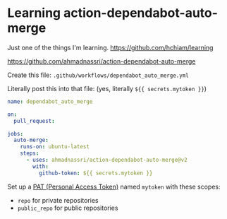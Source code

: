 # Learning action-dependabot-auto-merge

Just one of the things I'm learning. https://github.com/hchiam/learning

https://github.com/ahmadnassri/action-dependabot-auto-merge

Create this file: `.github/workflows/dependabot_auto_merge.yml`

Literally post this into that file: (yes, literally `${{ secrets.mytoken }}`)

```yml
name: dependabot_auto_merge

on:
  pull_request:

jobs:
  auto-merge:
    runs-on: ubuntu-latest
    steps:
      - uses: ahmadnassri/action-dependabot-auto-merge@v2
        with:
          github-token: ${{ secrets.mytoken }}
```

Set up a [PAT (Personal Access Token)](https://docs.github.com/en/authentication/keeping-your-account-and-data-secure/creating-a-personal-access-token) named `mytoken` with these scopes:

- `repo` for private repositories
- `public_repo` for public repositories
